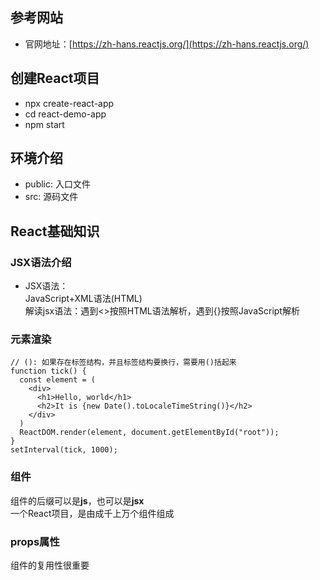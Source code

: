 ## 参考网站
- 官网地址：[https://zh-hans.reactjs.org/](https://zh-hans.reactjs.org/)

## 创建React项目

- npx create-react-app
- cd react-demo-app
- npm start

## 环境介绍

- public: 入口文件
- src: 源码文件

## React基础知识

### **JSX语法介绍**

- JSX语法：  
JavaScript+XML语法(HTML)  
解读jsx语法：遇到<>按照HTML语法解析，遇到{}按照JavaScript解析

### **元素渲染**

```
// (): 如果存在标签结构，并且标签结构要换行，需要用()括起来
function tick() {
  const element = (
    <div>
      <h1>Hello, world</h1>
      <h2>It is {new Date().toLocaleTimeString()}</h2>
    </div>
  )
  ReactDOM.render(element, document.getElementById("root"));
}
setInterval(tick, 1000);
```

### **组件**
组件的后缀可以是**js**，也可以是**jsx**  
一个React项目，是由成千上万个组件组成  

### **props属性**
组件的复用性很重要
